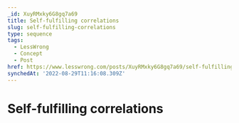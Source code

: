 ```yaml
---
_id: XuyRMxky6G8gq7a69
title: Self-fulfilling correlations
slug: self-fulfilling-correlations
type: sequence
tags:
  - LessWrong
  - Concept
  - Post
href: https://www.lesswrong.com/posts/XuyRMxky6G8gq7a69/self-fulfilling-correlations
synchedAt: '2022-08-29T11:16:08.309Z'
---
```

# Self-fulfilling correlations

